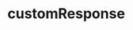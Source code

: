 <!-- generated by markdown-notes-tree -->

# customResponse

<!-- optional markdown-notes-tree directory description starts here -->

<!-- optional markdown-notes-tree directory description ends here -->


